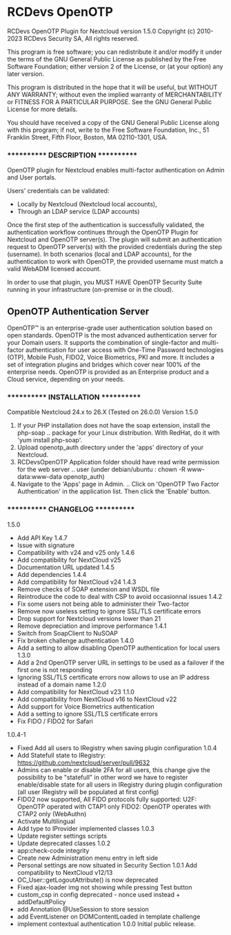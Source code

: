 # RCDevs OpenOTP

RCDevs OpenOTP Plugin for Nextcloud version 1.5.0
Copyright (c) 2010-2023 RCDevs Security SA, All rights reserved.

This program is free software; you can redistribute it and/or
modify it under the terms of the GNU General Public License
as published by the Free Software Foundation; either version 2
of the License, or (at your option) any later version.

This program is distributed in the hope that it will be useful,
but WITHOUT ANY WARRANTY; without even the implied warranty of
MERCHANTABILITY or FITNESS FOR A PARTICULAR PURPOSE.  See the
GNU General Public License for more details.

You should have received a copy of the GNU General Public License
along with this program; if not, write to the Free Software
Foundation, Inc., 51 Franklin Street, Fifth Floor, Boston, MA  02110-1301, USA.

### **********   DESCRIPTION   **********

OpenOTP plugin for Nextcloud enables multi-factor authentication on Admin and User portals.

Users' credentials can be validated: 
- Locally by Nextcloud (Nextcloud local accounts),
- Through an LDAP service (LDAP accounts)

Once the first step of the authentication is successfully validated, the authentication workflow continues through the OpenOTP Plugin for Nextcloud and OpenOTP server(s). 
The plugin will submit an authentication request to OpenOTP server(s) with the provided credentials during the step (username).
In both scenarios (local and LDAP accounts), for the authentication to work with OpenOTP, the provided username must match a valid WebADM licensed account.

In order to use that plugin, you MUST HAVE OpenOTP Security Suite running in your infrastructure (on-premise or in the cloud).

## OpenOTP Authentication Server

OpenOTP™ is an enterprise-grade user authentication solution based on open standards.
OpenOTP is the most advanced authentication server for your Domain users. It supports the combination of single-factor and multi-factor authentication for user access with One-Time Password technologies (OTP), Mobile Push, FIDO2, Voice Biometrics, PKI and more.
It includes a set of integration plugins and bridges which cover near 100% of the enterprise needs.
OpenOTP is provided as an Enterprise product and a Cloud service, depending on your needs.


### **********   INSTALLATION   **********

Compatible Nextcloud 24.x to 26.X (Tested on 26.0.0)
Version 1.5.0

1. If your PHP installation does not have the soap extension, install the php-soap
   ..	package for your Linux distribution. With RedHat, do it with 'yum install php-soap'.
2. Upload openotp_auth directory under the 'apps' directory of your Nextcloud.
3. RCDevsOpenOTP Application folder should have read write permission for the web server
   ..	user (under debian/ubuntu : chown -R www-data:www-data openotp_auth)
4. Navigate to the 'Apps' page in Admin.
   ..	Click on 'OpenOTP Two Factor Authentication' in the application list. Then click the 'Enable' button.


### **********   CHANGELOG  **********

1.5.0
- Add API Key
1.4.7
- Issue with signature
- Compatibility with v24 and v25 only
1.4.6
- Add compatibility for NextCloud v25
- Documentation URL updated
1.4.5
- Add dependencies
1.4.4
- Add compatibility for NextCloud v24
1.4.3
- Remove checks of SOAP extension and WSDL file
- Reintroduce the code to deal with CSP to avoid occasionnal
  issues
1.4.2
- Fix some users not being able to administer their Two-factor
- Remove now useless setting to ignore SSL/TLS certificate errors
- Drop support for Nextcloud versions lower than 21
- Remove depreciation and improve performance
1.4.1
- Switch from SoapClient to NuSOAP
- Fix broken challenge authentication
1.4.0
- Add a setting to allow disabling OpenOTP authentication for local users
1.3.0
- Add a 2nd OpenOTP server URL in settings to be used as a failover if the first one is not responding
- Ignoring SSL/TLS certificate errors now allows to use an IP address instead of a domain name
1.2.0
- Add compatibility for NextCloud v23
1.1.0
- Add compatibility from NextCloud v16 to NextCloud v22
- Add support for Voice Biometrics authentication
- Add a setting to ignore SSL/TLS certificate errors
- Fix FIDO / FIDO2 for Safari

1.0.4-1
- Fixed Add all users to IRegistry when saving plugin configuration
1.0.4
- Add Statefull state to IRegistry: https://github.com/nextcloud/server/pull/9632
-  Admins can enable or disable 2FA for all users, this change give the possibility to be "statefull" in other word
   we have to register enable/disable state for all users in IRegistry during plugin configuration (all user IRegistry will be populated at first config)
- FIDO2 now supported, All FIDO protocols fully supported:
	 U2F: OpenOTP operated with CTAP1 only
	 FIDO2: OpenOTP operates with CTAP2 only (WebAuthn)
- Activate Multilingual
- Add type to IProvider implemented classes
1.0.3
- Update register settings scripts
- Update deprecated classes
1.0.2
- app:check-code integrity
- Create new Administration menu entry in left side
- Personal settings are now situated in Security Section
1.0.1
Add compatibility to NextCloud v12/13
- OC_User::getLogoutAttribute() is now deprecated
- Fixed ajax-loader img not showing while pressing Test button
- custom_csp in config deprecated - nonce used instead + addDefaultPolicy
- add Annotation @UseSession to store session
- add EventListener on DOMContentLoaded in template challenge
- implement contextual authentication
1.0.0
 Initial public release.
